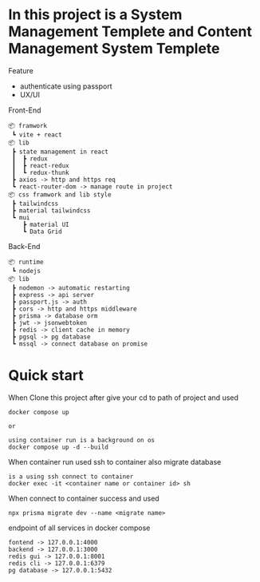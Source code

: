 # In this project is a System Management Templete and Content Management System Templete

Feature
- authenticate using passport
- UX/UI

Front-End

```
📦 framwork
 ┗ vite + react
📦 lib
 ┣ state management in react
 ┃  ┣ redux 
 ┃  ┣ react-redux 
 ┃  ┗ redux-thunk
 ┣ axios -> http and https req
 ┗ react-router-dom -> manage route in project
📦 css framwork and lib style
 ┣ tailwindcss
 ┣ material tailwindcss
 ┗ mui
    ┣ material UI
    ┗ Data Grid

``` 

Back-End

```
📦 runtime
 ┗ nodejs
📦 lib
 ┣ nodemon -> automatic restarting
 ┣ express -> api server
 ┣ passport.js -> auth
 ┣ cors -> http and https middleware
 ┣ prisma -> database orm
 ┣ jwt -> jsonwebtoken
 ┣ redis -> client cache in memory
 ┣ pgsql -> pg database
 ┗ mssql -> connect database on promise
``` 

# Quick start

When Clone this project after give your cd to path of project and used
```
docker compose up

or

using container run is a background on os
docker compose up -d --build
```

When container run used ssh to container also migrate database
```
is a using ssh connect to container
docker exec -it <container name or container id> sh
```

When connect to container success and used
```
npx prisma migrate dev --name <migrate name>
```

endpoint of all services in docker compose
```
fontend -> 127.0.0.1:4000
backend -> 127.0.0.1:3000
redis gui -> 127.0.0.1:8001
redis cli -> 127.0.0.1:6379
pg database -> 127.0.0.1:5432
```



